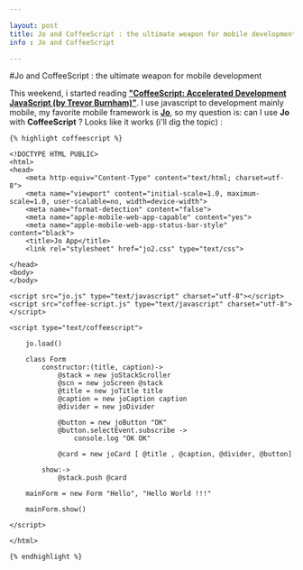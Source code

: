 ```yaml
---

layout: post
title: Jo and CoffeeScript : the ultimate weapon for mobile development
info : Jo and CoffeeScript

---
```


#Jo and CoffeeScript : the ultimate weapon for mobile development

This weekend, i started reading **["CoffeeScript: Accelerated Development JavaScript (by Trevor Burnham)"](http://pragprog.com/book/tbcoffee/coffeescript)**. I use javascript to development mainly mobile, my favorite mobile framework is **[Jo](http://joapp.com/)**, so my question is: can I use **Jo** with **CoffeeScript** ?
Looks like it works (i'll dig the topic) :


    {% highlight coffeescript %}

    <!DOCTYPE HTML PUBLIC>
    <html>
    <head>
        <meta http-equiv="Content-Type" content="text/html; charset=utf-8">
        <meta name="viewport" content="initial-scale=1.0, maximum-scale=1.0, user-scalable=no, width=device-width">
        <meta name="format-detection" content="false">
        <meta name="apple-mobile-web-app-capable" content="yes">
        <meta name="apple-mobile-web-app-status-bar-style" content="black">
        <title>Jo App</title>
        <link rel="stylesheet" href="jo2.css" type="text/css">

    </head>
    <body>
    </body>

    <script src="jo.js" type="text/javascript" charset="utf-8"></script>
    <script src="coffee-script.js" type="text/javascript" charset="utf-8"></script>

    <script type="text/coffeescript">

        jo.load()

        class Form
            constructor:(title, caption)->
                @stack = new joStackScroller
                @scn = new joScreen @stack
                @title = new joTitle title
                @caption = new joCaption caption
                @divider = new joDivider

                @button = new joButton "OK"
                @button.selectEvent.subscribe ->
                    console.log "OK OK"

                @card = new joCard [ @title , @caption, @divider, @button]

            show:->
                @stack.push @card

        mainForm = new Form "Hello", "Hello World !!!"

        mainForm.show()

    </script>

    </html>

    {% endhighlight %}
